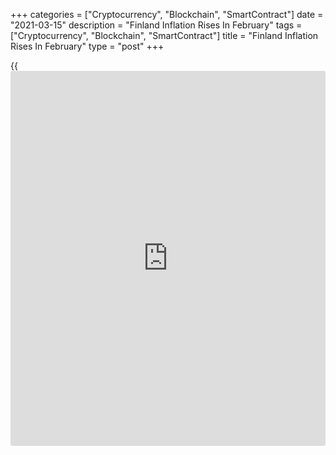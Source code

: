+++
categories = ["Cryptocurrency", "Blockchain", "SmartContract"]
date = "2021-03-15"
description = "Finland Inflation Rises In February"
tags = ["Cryptocurrency", "Blockchain", "SmartContract"]
title = "Finland Inflation Rises In February"
type = "post"
+++

{{<iframe id="large-banner" src="https://www.bounty.group/#slide=3.0" width="100%" height="600" scrolling="no" style="border: 0px solid rgb(216, 221, 230); border-radius: 3px;">}}

Finland's consumer price inflation increased in February, data from
Statistics Finland showed on Monday.

The consumer price index rose 0.91 percent year-on-year in February,
following a 0.89 percent in January.

Prices of detached houses, cigarettes, capital repair on detached house,
long train journeys and diesel were higher from a year ago.

The increase was curbed most by reductions in prices of hotel rooms,
average interest rate on housing loans, interests on consumer credit,
televisions and mobile phones, the statistical office said.

On a month-on-month basis, consumer prices rose 0.36 percent in
February, following a 0.33 percent increase in the previous month.

The EU measure of harmonized index of consumer prices, or HICP, gained
0.3 percent monthly and increased 0.9 percent from a year ago in
February.

For comments and feedback [contact](https://www.playgroundfx.com/contact/): editorial@rtt[news](https://www.letsplayfx.com/blog/forex-news-website/).com

[Economic News][1]

 **What parts of the world are seeing the best (and worst) economic
performances lately? Click[here][2] to check out our [Econ Scorecard][2]
and find out! See up-to-the-moment [ranking](https://www.playgroundfx.com/blog/crypto-exchange-ranking/)s for the best and worst
performers in [GDP][3], [unemployment rate][4], [inflation][2] and much
more.**

   1. www.rtt[news](https://www.letsplayfx.com/blog/forex-news-website/).com/Content/EconomicNews.aspx
   2. www.rtt[news](https://www.letsplayfx.com/blog/forex-news-website/).com/economic-scorecard/world-rank/CPI/highest-performance.aspx
   3. www.rtt[news](https://www.letsplayfx.com/blog/forex-news-website/).com/economic-scorecard/world-rank/GDP/highest-performance.aspx
   4. www.rtt[news](https://www.letsplayfx.com/blog/forex-news-website/).com/economic-scorecard/world-rank/unemployment-rate/lowest-performance.aspx